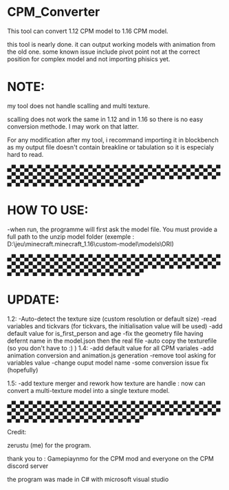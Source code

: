 # CPM_Converter
This tool can convert 1.12 CPM model to 1.16 CPM model.

this tool is nearly done. it can output working models with animation from the old one. some known issue include pivot point not at the correct position for complex model and not importing phisics yet.

# NOTE:
my tool does not handle scalling and multi texture.

scalling does not work the same in 1.12 and in 1.16 so there is no easy conversion methode. I may work on that latter.

For any modification after my tool, i recommand importing it in blockbench as my output file doesn't contain breakline or tabulation so it is especialy hard to read.

▄▀▄▀▄▀▄▀▄▀▄▀▄▀▄▀▄▀▄▀▄▀▄▀▄▀▄▀▄▀▄▀▄▀▄▀▄▀▄▀▄▀▄▀▄▀▄▀▄▀▄▀▄▀▄▀▄▀▄▀▄▀▄▀▄▀▄▀▄▀▄▀▄▀▄▀▄▀▄▀▄▀▄▀▄▀▄▀▄▀▄▀▄▀▄▀▄▀▄▀▄▀▄▀▄▀▄▀▄▀▄▀▄▀▄▀▄▀▄▀▄▀▄▀▄▀▄▀▄▀▄▀

# HOW TO USE:

-when run, the programme will first ask the model file.
You must provide a full path to the unzip model folder (exemple : D:\jeu\minecraft\.minecraft_1.16\custom-model\models\ORI)

▄▀▄▀▄▀▄▀▄▀▄▀▄▀▄▀▄▀▄▀▄▀▄▀▄▀▄▀▄▀▄▀▄▀▄▀▄▀▄▀▄▀▄▀▄▀▄▀▄▀▄▀▄▀▄▀▄▀▄▀▄▀▄▀▄▀▄▀▄▀▄▀▄▀▄▀▄▀▄▀▄▀▄▀▄▀▄▀▄▀▄▀▄▀▄▀▄▀▄▀▄▀▄▀▄▀▄▀▄▀▄▀▄▀▄▀▄▀▄▀▄▀▄▀▄▀▄▀▄▀▄▀

# UPDATE:
1.2:
	-Auto-detect the texture size (custom resolution or default size)
	-read variables and tickvars (for tickvars, the initialisation value will be used)
	-add default value for is_first_person and age
	-fix the geometry file having defernt name in the model.json then the real file
	-auto copy the texturefile (so you don't have to :) )
1.4:
	-add default value for all CPM variales
	-add animation conversion and animation.js generation
	-remove tool asking for variables value
	-change ouput model name
	-some conversion issue fix (hopefully)

1.5:
	-add texture merger and rework how texture are handle : now can convert a multi-texture model into a single texture model.
	
▄▀▄▀▄▀▄▀▄▀▄▀▄▀▄▀▄▀▄▀▄▀▄▀▄▀▄▀▄▀▄▀▄▀▄▀▄▀▄▀▄▀▄▀▄▀▄▀▄▀▄▀▄▀▄▀▄▀▄▀▄▀▄▀▄▀▄▀▄▀▄▀▄▀▄▀▄▀▄▀▄▀▄▀▄▀▄▀▄▀▄▀▄▀▄▀▄▀▄▀▄▀▄▀▄▀▄▀▄▀▄▀▄▀▄▀▄▀▄▀▄▀▄▀▄▀▄▀▄▀▄▀

Credit:

zerustu (me) for the program.

thank you to :
Gamepiaynmo for the CPM mod
and everyone on the CPM discord server

the program was made in C# with microsoft visual studio
